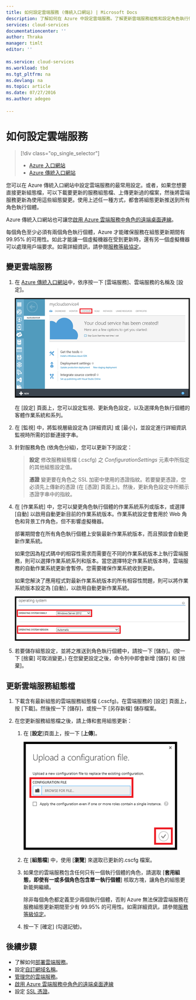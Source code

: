 ```yaml
---
title: 如何設定雲端服務 (傳統入口網站) | Microsoft Docs
description: 了解如何在 Azure 中設定雲端服務。了解更新雲端服務組態和設定角色執行個體的遠端存取。
services: cloud-services
documentationcenter: ''
author: Thraka
manager: timlt
editor: ''

ms.service: cloud-services
ms.workload: tbd
ms.tgt_pltfrm: na
ms.devlang: na
ms.topic: article
ms.date: 07/27/2016
ms.author: adegeo

---
```

# 如何設定雲端服務
> [!div class="op_single_selector"]
> * [Azure 入口網站](cloud-services-how-to-configure-portal.md)
> * [Azure 傳統入口網站](cloud-services-how-to-configure.md)
> 
> 

您可以在 Azure 傳統入口網站中設定雲端服務的最常用設定。或者，如果您想要直接更新組態檔，可以下載要更新的服務組態檔、上傳更新過的檔案，然後將雲端服務更新為使用這些組態變更。使用上述任一種方式，都會將組態更新推送到所有角色執行個體。

Azure 傳統入口網站也可讓您[啟用 Azure 雲端服務中角色的遠端桌面連線](cloud-services-role-enable-remote-desktop.md)。

每個角色至少必須有兩個角色執行個體，Azure 才能確保服務在組態更新期間有 99.95% 的可用性。如此才能讓一個虛擬機器在受到更新時，還有另一個虛擬機器可以處理用戶端要求。如需詳細資訊，請參閱[服務等級協定](https://azure.microsoft.com/support/legal/sla/)。

## 變更雲端服務
1. 在 [Azure 傳統入口網站](http://manage.windowsazure.com/)中，依序按一下 [雲端服務]、雲端服務的名稱及 [設定]。
   
    ![Configuration Page](./media/cloud-services-how-to-configure/CloudServices_ConfigurePage1.png)
   
    在 [設定] 頁面上，您可以設定監視、更新角色設定，以及選擇角色執行個體的客體作業系統和系列。
2. 在 [監視] 中，將監視層級設定為 [詳細資訊] 或 [最小]，並設定進行詳細資訊監視時所需的診斷連接字串。
3. 針對服務角色 (依角色分組)，您可以更新下列設定：
   
   > **設定** 修改服務組態檔 (.cscfg) 之 *ConfigurationSettings* 元素中所指定的其他組態設定值。
   > 
   > **憑證** 變更要在角色之 SSL 加密中使用的憑證指紋。若要變更憑證，您必須先上傳新的憑證 (在 [憑證] 頁面上)。然後，更新角色設定中所顯示憑證字串中的指紋。
   > 
   > 
4. 在 [作業系統] 中，您可以變更角色執行個體的作業系統系列或版本，或選擇 [自動] 以啟用自動更新目前的作業系統版本。作業系統設定會套用於 Web 角色和背景工作角色，但不影響虛擬機器。
   
    部署期間會在所有角色執行個體上安裝最新作業系統版本，而且預設會自動更新作業系統。
   
    如果您因為程式碼中的相容性需求而需要在不同的作業系統版本上執行雲端服務，則可以選擇作業系統系列和版本。當您選擇特定作業系統版本時，雲端服務的自動作業系統更新會暫停。您需要確保作業系統收到更新。
   
    如果您解決了應用程式對最新作業系統版本的所有相容性問題，則可以將作業系統版本設定為 [自動]，以啟用自動更新作業系統。
   
    ![OS Settings](./media/cloud-services-how-to-configure/CloudServices_ConfigurePage_OSSettings.png)
5. 若要儲存組態設定，並將之推送到角色執行個體中，請按一下 [儲存]。(按一下 [捨棄] 可取消變更。) 在您變更設定之後，命令列中即會新增 [儲存] 和 [捨棄]。

## 更新雲端服務組態檔
1. 下載含有最新組態的雲端服務組態檔 (.cscfg)。在雲端服務的 [設定] 頁面上，按 [下載]。然後按一下 [儲存]，或按一下 [另存新檔] 儲存檔案。
2. 在您更新服務組態檔之後，請上傳和套用組態更新：
   
   1. 在 [**設定**]頁面上，按一下 [**上傳**]。
      
       ![Upload Configuration](./media/cloud-services-how-to-configure/CloudServices_UploadConfigFile.png)
   2. 在 [**組態檔**] 中，使用 [**瀏覽**] 來選取已更新的.cscfg 檔案。
   3. 如果您的雲端服務包含任何只有一個執行個體的角色，請選取 [**套用組態，即使有一或多個角色包含單一執行個體**] 核取方塊，讓角色的組態更新能夠繼續。
      
       除非每個角色都定義至少兩個執行個體，否則 Azure 無法保證雲端服務在服務組態更新期間至少有 99.95% 的可用性。如需詳細資訊，請參閱[服務等級協定](https://azure.microsoft.com/support/legal/sla/)。
   4. 按一下 [確定] \(勾選記號)。

## 後續步驟
* 了解如何[部署雲端服務](cloud-services-how-to-create-deploy.md)。
* 設定[自訂網域名稱](cloud-services-custom-domain-name.md)。
* [管理您的雲端服務](cloud-services-how-to-manage.md)。
* [啟用 Azure 雲端服務中角色的遠端桌面連線](cloud-services-role-enable-remote-desktop.md)
* 設定 [SSL 憑證](cloud-services-configure-ssl-certificate.md)。

<!---HONumber=AcomDC_0803_2016-->